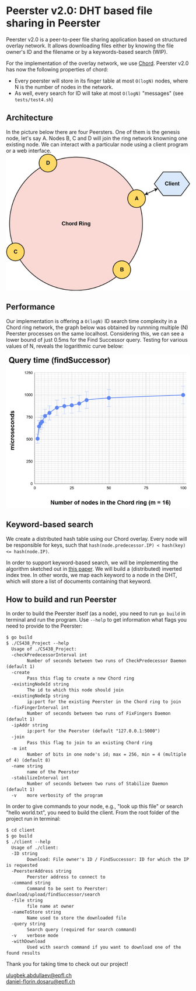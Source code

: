 # Peerster v2.0: DHT based file sharing in Peerster

Peerster v2.0 is a peer-to-peer file sharing application based on
structured overlay network. It allows downloading files either by
knowing the file owner's ID and the filename or by a keywords-based
search (WIP).

For the implementation of the overlay network, we use
[Chord](https://pdos.csail.mit.edu/papers/chord:sigcomm01/chord_sigcomm.pdf).
Peerster v2.0 has now the following properties of chord:
 - Every peerster will store in its finger table at most `O(logN)` nodes, where N is the number
   of nodes in the network.
-  As well, every search for ID will take at most `O(logN)` "messages" (see `tests/test4.sh`)     

    
## Architecture    

In the picture below there are four Peersters. One of them is the genesis node, let's say A. Nodes B, C and D will join the ring network knowning one existing node. We can interact with a particular node using a client program or a web interface.
![Architecture](https://github.com/dosarudaniel/CS438_Project/blob/master/docs/Chord_ring_request_File.png) 


## Performance   
Our implementation is offering a `O(logN)` ID search time complexity in a Chord ring network, the graph below was obtained by runnning multiple (N) Peerster processes on the same localhost. Considering this, we can see a lower bound of just 0.5ms for the Find Successor query. Testing for various values of N, reveals the logarithmic curve below:
     
![Query time of findSuccessor RPC](https://github.com/dosarudaniel/CS438_Project/blob/dosarudaniel-improve-readme/docs/QueryTime_FindSuccessor.png)     

## Keyword-based search

We create a distributed hash table using our Chord overlay. Every node
will be responsible for keys, such that `hash(node.predecessor.IP) <
hash(key) <= hash(node.IP)`.

In order to support keyword-based search, we will be implementing the
algorithm sketched out in
[this paper](https://www.cs.utexas.edu/users/browne/CS395Tf2002/Papers/Keywordsearch.pdf).
We will build a (distributed) inverted index tree. In other words, we
map each keyword to a node in the DHT, which will store a list of
documents containing that keyword.

## How to build and run Peerster

In order to build the Peerster itself (as a node), you need to run `go
build` in terminal and run the program. Use `--help` to get information
what flags you need to provide to the Peerster:
```
$ go build
$ ./CS438_Project --help
  Usage of ./CS438_Project:
  -checkPredecessorInterval int
    	Number of seconds between two runs of CheckPredecessor Daemon (default 1)
  -create
    	Pass this flag to create a new Chord ring
  -existingNodeId string
    	The id to which this node should join
  -existingNodeIp string
    	ip:port for the existing Peerster in the Chord ring to join
  -fixFingerInterval int
    	Number of seconds between two runs of FixFingers Daemon (default 1)
  -ipAddr string
    	ip:port for the Peerster (default "127.0.0.1:5000")
  -join
    	Pass this flag to join to an existing Chord ring
  -m int
    	Number of bits in one node's id; max = 256, min = 4 (multiple of 4) (default 8)
  -name string
    	name of the Peerster
  -stabilizeInterval int
    	Number of seconds between two runs of Stabilize Daemon (default 1)
  -v	more verbosity of the program

```

In order to give commands to your node, e.g., "look up this file" or
search "hello world.txt", you need to build the client. From the root
folder of the project run in terminal:
```
$ cd client 
$ go build
$ ./client --help
  Usage of ./client:
  -ID string
    	Download: File owner's ID / FindSuccessor: ID for which the IP is requested 
  -PeersterAddress string
    	Peerster address to connect to
  -command string
    	Command to be sent to Peerster: download/upload/findSuccessor/search
  -file string
    	file name at owner
  -nameToStore string
    	Name used to store the downloaded file
  -query string
    	Search query (required for search command)
  -v	verbose mode
  -withDownload
    	Used with search command if you want to download one of the found results
```

Thank you for taking time to check out our project!

ulugbek.abdullaev@epfl.ch    
daniel-florin.dosaru@epfl.ch
